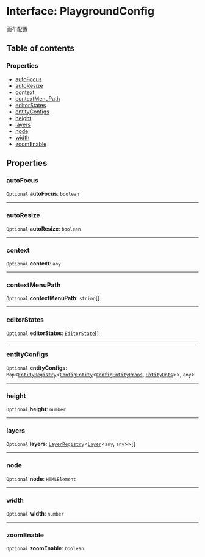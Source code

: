 # Interface: PlaygroundConfig

画布配置

## Table of contents

### Properties

* [autoFocus](/en/auto-docs/playground-react/interfaces/PlaygroundConfig.md#autofocus)
* [autoResize](/en/auto-docs/playground-react/interfaces/PlaygroundConfig.md#autoresize)
* [context](/en/auto-docs/playground-react/interfaces/PlaygroundConfig.md#context)
* [contextMenuPath](/en/auto-docs/playground-react/interfaces/PlaygroundConfig.md#contextmenupath)
* [editorStates](/en/auto-docs/playground-react/interfaces/PlaygroundConfig.md#editorstates)
* [entityConfigs](/en/auto-docs/playground-react/interfaces/PlaygroundConfig.md#entityconfigs)
* [height](/en/auto-docs/playground-react/interfaces/PlaygroundConfig.md#height)
* [layers](/en/auto-docs/playground-react/interfaces/PlaygroundConfig.md#layers)
* [node](/en/auto-docs/playground-react/interfaces/PlaygroundConfig.md#node)
* [width](/en/auto-docs/playground-react/interfaces/PlaygroundConfig.md#width)
* [zoomEnable](/en/auto-docs/playground-react/interfaces/PlaygroundConfig.md#zoomenable)

## Properties

### autoFocus

`Optional` **autoFocus**: `boolean`

***

### autoResize

`Optional` **autoResize**: `boolean`

***

### context

`Optional` **context**: `any`

***

### contextMenuPath

`Optional` **contextMenuPath**: `string`\[]

***

### editorStates

`Optional` **editorStates**: [`EditorState`](/en/auto-docs/playground-react/interfaces/EditorState-1.md)\[]

***

### entityConfigs

`Optional` **entityConfigs**: `Map`<[`EntityRegistry`](/en/auto-docs/playground-react/interfaces/EntityRegistry.md)<[`ConfigEntity`](/en/auto-docs/playground-react/classes/ConfigEntity.md)<[`ConfigEntityProps`](/en/auto-docs/playground-react/interfaces/ConfigEntityProps.md), [`EntityOpts`](/en/auto-docs/playground-react/interfaces/EntityOpts.md)>>, `any`>

***

### height

`Optional` **height**: `number`

***

### layers

`Optional` **layers**: [`LayerRegistry`](/en/auto-docs/playground-react/interfaces/LayerRegistry.md)<[`Layer`](/en/auto-docs/playground-react/classes/Layer.md)<`any`, `any`>>\[]

***

### node

`Optional` **node**: `HTMLElement`

***

### width

`Optional` **width**: `number`

***

### zoomEnable

`Optional` **zoomEnable**: `boolean`
